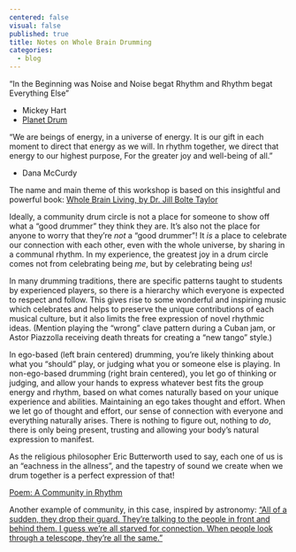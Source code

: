 ```yaml
---
centered: false
visual: false
published: true
title: Notes on Whole Brain Drumming
categories:
  - blog
---
```

“In the Beginning was Noise
and Noise begat Rhythm
and Rhythm begat Everything Else”
- Mickey Hart
- [Planet Drum](https://open.spotify.com/album/56DFYCEpTzB84lfifluKP1?si=E8vVGNHqRSOu1uMBMwIWJg) 

“We are beings of energy, in a universe of energy.
It is our gift in each moment to direct that energy as we will.
In rhythm together, we direct that energy to our highest purpose,
For the greater joy and well-being of all.”
- Dana McCurdy

The name and main theme of this workshop is based on this insightful and powerful book:
[Whole Brain Living, by Dr. Jill Bolte Taylor](https://www.amazon.com/Whole-Brain-Living-Anatomy-Characters/dp/1401961983)

Ideally, a community drum circle is not a place for someone to show off what a “good drummer” they think they are. It’s also not the place for anyone to worry that they’re _not_ a “good drummer”! It _is_ a place to celebrate our connection with each other, even with the whole universe, by sharing in a communal rhythm. In my experience, the greatest joy in a drum circle comes not from celebrating being _me_, but by celebrating being _us_!

In many drumming traditions, there are specific patterns taught to students by experienced players, so there is a hierarchy which everyone is expected to respect and follow. This gives rise to some wonderful and inspiring music which celebrates and helps to preserve the unique contributions of each musical culture, but it also limits the free expression of novel rhythmic ideas. (Mention playing the “wrong” clave pattern during a Cuban jam, or Astor Piazzolla receiving death threats for creating a “new tango” style.) 

In ego-based (left brain centered) drumming, you’re likely thinking about what you “should” play, or judging what you or someone else is playing. In non-ego-based drumming (right brain centered), you let go of thinking or judging, and allow your hands to express whatever best fits the group energy and rhythm, based on what comes naturally based on your unique experience and abilities. Maintaining an ego takes thought and effort. When we let go of thought and effort, our sense of connection with everyone and everything naturally arises. There is nothing to figure out, nothing to _do_, there is only being present, trusting and allowing your body’s natural expression to manifest. 

As the religious philosopher Eric Butterworth used to say, each one of us is an “eachness in the allness”, and the tapestry of sound we create when we drum together is a perfect expression of that!

[Poem: A Community in Rhythm](https://danamccurdy.com/life/2017/07/02/a-community-in-rhythm/) 

Another example of community, in this case, inspired by astronomy: 
[“All of a sudden, they drop their guard. They’re talking to the people in front and behind them. I guess we’re all starved for connection. When people look through a telescope, they’re all the same.”](https://nypost.com/2023/08/25/nyc-astronomer-sets-up-telescope-in-intersection-to-see-saturn/)